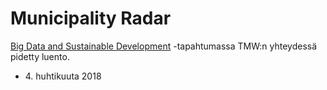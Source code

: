 # Municipality Radar

[Big Data and Sustainable Development](https://tmw.ee/conference/) -tapahtumassa TMW:n yhteydessä pidetty luento.

* <div>4. huhtikuuta 2018</div>
